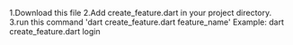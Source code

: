 1.Download this file
2.Add create_feature.dart in your project directory.
3.run this command 'dart create_feature.dart feature_name'
Example: dart create_feature.dart login
